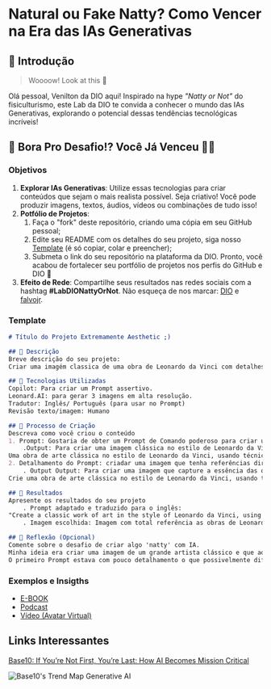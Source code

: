 # Natural ou Fake Natty? Como Vencer na Era das IAs Generativas

## 🚀 Introdução

> Woooow! Look at this 👀

Olá pessoal, Venilton da DIO aqui! Inspirado na hype _"Natty or Not"_ do fisiculturismo, este Lab da DIO te convida a conhecer o mundo das IAs Generativas, explorando o potencial dessas tendências tecnológicas incríveis!

## 🎯 Bora Pro Desafio!? Você Já Venceu 💪🤓

### Objetivos

1. **Explorar IAs Generativas**: Utilize essas tecnologias para criar conteúdos que sejam o mais realista possível. Seja criativo! Você pode produzir imagens, textos, áudios, vídeos ou combinações de tudo isso!
1. **Potfólio de Projetos**:
    1. Faça o "fork" deste repositório, criando uma cópia em seu GitHub pessoal;
    2. Edite seu README com os detalhes do seu projeto, siga nosso [Template](#template) (é só copiar, colar e preencher);
    3. Submeta o link do seu repositório na plataforma da DIO. Pronto, você acabou de fortalecer seu portfólio de projetos nos perfis do GitHub e DIO 🚀
1. **Efeito de Rede**: Compartilhe seus resultados nas redes sociais com a hashtag **#LabDIONattyOrNot**. Não esqueça de nos marcar: [DIO](https://www.linkedin.com/school/dio-makethechange) e [falvojr](https://www.linkedin.com/in/falvojr).

### Template

```markdown
# Título do Projeto Extremamente Aesthetic ;)

## 📒 Descrição
Breve descrição do seu projeto:
Criar uma imagém classica de uma obra de Leonardo da Vinci com detalhes em AI discretos.

## 🤖 Tecnologias Utilizadas
Copilot: Para criar um Prompt assertivo.
Leonard.AI: para gerar 3 imagens em alta resolução.
Tradutor: Inglês/ Português (para usar no Prompt)
Revisão texto/imagem: Humano

## 🧐 Processo de Criação
Descreva como você criou o conteúdo
1. Prompt: Gostaria de obter um Prompt de Comando poderoso para criar uma imagem no Leonardo.AI. Gostaria de criar uma imagem clássica do Leonardo da Vinci usando AI artificial para realizar uma de sua principais obras. Como ficaria este Prompt?
    .Output: Para criar uma imagem clássica no estilo de Leonardo da Vinci usando inteligência artificial, é importante ser detalhado e específico no prompt para que a IA capture a essência das obras do grande mestre. Aqui está uma sugestão de prompt poderoso para o Leonardo.AI:
Uma obra de arte clássica no estilo de Leonardo da Vinci, usando técnicas de pintura renascentistas. A imagem deve representar um cenário histórico, com figuras humanas detalhadas, poses naturais e expressões realistas. A composição deve incluir elementos icônicos como o uso do sfumato para suavizar as bordas, claros e escuros contrastantes (chiaroscuro) e uma paleta de cores rica e terrosa. O fundo deve apresentar uma paisagem com profundidade, utilizando a técnica de perspectiva aérea para criar um senso de distância. A imagem deve evocar a genialidade e a maestria de da Vinci, lembrando obras como a Mona Lisa ou A Última Ceia. Capturar a elegância, o realismo e a complexidade que caracterizam o trabalho de Leonardo da Vinci.
2. Detalhamento do Prompt: criadar uma imagem que tenha referências diretas das obras de Leonardo da Vinci, porém algo que evidencie que a mesma imagem foi gerada por AI. Como ficaria o Prompt?
    . Output Output: Para criar uma imagem que capture a essência das obras de Leonardo da Vinci e ao mesmo tempo evidencie que foi gerada por IA, o prompt pode ser algo assim:
Crie uma obra de arte clássica no estilo de Leonardo da Vinci, usando técnicas de pintura renascentistas. A imagem deve incorporar referências diretas a obras icônicas de da Vinci como a Mona Lisa, A Última Ceia, e O Homem Vitruviano. A composição deve incluir figuras humanas detalhadas, poses naturais e expressões realistas, com o uso do sfumato para suavizar as bordas e contrastes de claro e escuro (chiaroscuro). Adicione elementos modernos que sugiram que a imagem foi gerada por inteligência artificial, como padrões geométricos sutis ou texturas digitais integradas na pintura, mantendo uma paleta de cores rica e terrosa. O fundo deve apresentar uma paisagem com profundidade, utilizando a técnica de perspectiva aérea para criar um senso de distância. A imagem deve evocar a genialidade e a maestria de da Vinci, enquanto deixa claro que é uma criação contemporânea gerada por IA.

## 🚀 Resultados
Apresente os resultados do seu projeto
    . Prompt adaptado e traduzido para o inglês:
"Create a classic work of art in the style of Leonardo da Vinci, using Renaissance painting techniques. The image must incorporate direct references to iconic works by da Vinci such as the Mona Lisa, The Last Supper, and The Vitruvian Man. The composition must include detailed human figures, natural poses and realistic expressions, with the use of sfumato to soften the edges and contrasts of light and dark (chiaroscuro) Add modern elements that suggest the image was generated. by artificial intelligence, such as subtle geometric patterns or digital textures integrated into the painting, maintaining a rich and earthy color palette. The background should present a landscape with depth, using the aerial perspective technique to create a sense of distance. the genius and mastery of da Vinci, while making it clear that it is a contemporary AI-generated creation."
    . Imagem escolhida: Imagem com total referência as obras de Leonardo da Vinci e ao fundo detalhes que lembram circuitos ou conexões em TI.

## 💭 Reflexão (Opcional)
Comente sobre o desafio de criar algo 'natty' com IA.
Minha ideia era criar uma imagem de um grande artista clássico e que ao mesmo tempo tivesse referências sutis de tecnologia.
O primeiro Prompt estava com pouco detalhamento o que possivelmente dificultaria o meu objetivo ao utilizar uma IA Generativa, após o segundo Prompt e ao traduzir ao tradudir para o Inglês a imagem ficou excelente!
```

### Exemplos e Insigths

- [E-BOOK](/exemplos/E-BOOK.md)
- [Podcast](/exemplos/PODCAST.md)
- [Vídeo (Avatar Virtual)](/exemplos/VIDEO.md)

## Links Interessantes

[Base10: If You’re Not First, You’re Last: How AI Becomes Mission Critical](https://base10.vc/post/generative-ai-mission-critical/)

![Base10's Trend Map Generative AI](https://github.com/digitalinnovationone/lab-natty-or-not/assets/730492/f4df26e8-f8f7-4419-8252-c69d73ea930c)
